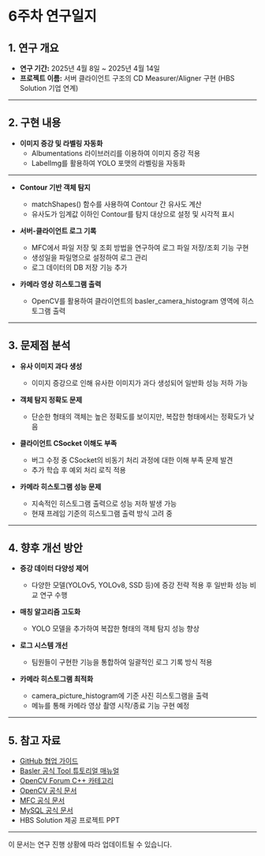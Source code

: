 # 6주차 연구일지

## 1. 연구 개요

- **연구 기간:** 2025년 4월 8일 ~ 2025년 4월 14일
- **프로젝트 이름:** 서버 클라이언트 구조의 CD Measurer/Aligner 구현 (HBS Solution 기업 연계)

---

## 2. 구현 내용
- **이미지 증강 및 라벨링 자동화**
    - Albumentations 라이브러리를 이용하여 이미지 증강 적용
    - LabelImg를 활용하여 YOLO 포맷의 라벨링을 자동화

---

- **Contour 기반 객체 탐지**
    - matchShapes() 함수를 사용하여 Contour 간 유사도 계산
    - 유사도가 임계값 이하인 Contour를 탐지 대상으로 설정 및 시각적 표시

- **서버-클라이언트 로그 기록**
    - MFC에서 파일 저장 및 조회 방법을 연구하여 로그 파일 저장/조회 기능 구현
    - 생성일을 파일명으로 설정하여 로그 관리
    - 로그 데이터의 DB 저장 기능 추가

- **카메라 영상 히스토그램 출력**
    - OpenCV를 활용하여 클라이언트의 basler_camera_histogram 영역에 히스토그램 출력

---

## **3. 문제점 분석**
- **유사 이미지 과다 생성**  
  - 이미지 증강으로 인해 유사한 이미지가 과다 생성되어 일반화 성능 저하 가능

- **객체 탐지 정확도 문제**  
  - 단순한 형태의 객체는 높은 정확도를 보이지만, 복잡한 형태에서는 정확도가 낮음

- **클라이언트 CSocket 이해도 부족**  
  - 버그 수정 중 CSocket의 비동기 처리 과정에 대한 이해 부족 문제 발견
  - 추가 학습 후 예외 처리 로직 적용

- **카메라 히스토그램 성능 문제**  
  - 지속적인 히스토그램 출력으로 성능 저하 발생 가능
  - 현재 프레임 기준의 히스토그램 출력 방식 고려 중 

---

## **4. 향후 개선 방안**

- **증강 데이터 다양성 제어**  
  - 다양한 모델(YOLOv5, YOLOv8, SSD 등)에 증강 전략 적용 후 일반화 성능 비교 연구 수행

- **매칭 알고리즘 고도화**  
  - YOLO 모델을 추가하여 복잡한 형태의 객체 탐지 성능 향상

- **로그 시스템 개선**  
  - 팀원들이 구현한 기능을 통합하여 일괄적인 로그 기록 방식 적용

- **카메라 히스토그램 최적화**  
  - camera_picture_histogram에 기준 사진 히스토그램을 출력
  - 메뉴를 통해 카메라 영상 촬영 시작/종료 기능 구현 예정

---

## 5. 참고 자료

- [GitHub 협업 가이드](https://docs.github.com/en/github)
- [Basler 공식 Tool 튜토리얼 매뉴얼](https://www.baslerweb.com/ko-kr/learning/tutorials/)
- [OpenCV Forum C++ 카테고리](https://forum.opencv.org/c/c/9)
- [OpenCV 공식 문서](https://docs.opencv.org/)
- [MFC 공식 문서](https://learn.microsoft.com/ko-kr/cpp/mfc/mfc-concepts?view=msvc-170)
- [MySQL 공식 문서](https://dev.mysql.com/doc/)
- HBS Solution 제공 프로젝트 PPT

---

이 문서는 연구 진행 상황에 따라 업데이트될 수 있습니다.
